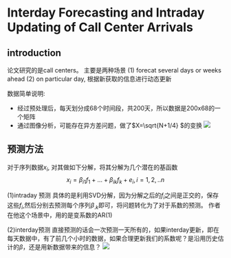 # Interday Forecasting and Intraday Updating of Call Center Arrivals

## introduction 
论文研究的是call centers。 主要是两种场景
(1) forecat several days or weeks ahead
(2) on particular day, 根据新获取的信息进行动态更新


数据简单说明:
- 经过预处理后，每天划分成68个时间段，共200天，所以数据是200x68的一个矩阵
- 通过图像分析，可能存在异方差问题，做了$X=\sqrt{N+1/4} $的变换
![](../../../Draft/media/16044831509360.jpg)

## 预测方法

对于序列数据$x_i$, 对其做如下分解，将其分解为几个潜在的基函数
$$x_i = \beta_{i1}f_1 + ...+\beta_{ik}f_k+e_i, i=1,2,..n$$

(1)intraday 预测
具体的是利用SVD分解，因为分解之后的$f_i$之间是正交的，保存这些$f_i$,然后分别去预测每个序列$\beta_{.k}$即可，将问题转化为了对于系数的预测。
作者在他这个场景中，用的是变系数的AR(1)


(2)interday预测
直接预测的话会一次预测一天所有的，如果interday更新，即在每天数据中，有了前几个小时的数据，如果合理更新我们的系数呢？是沿用历史估计的$\beta$，还是用新数据带来的信息？
![](../../../Draft/media/16045449416534.jpg)


